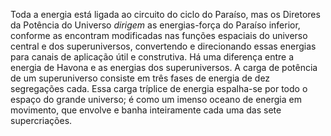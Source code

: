 ﻿Toda a energia está ligada ao circuito do ciclo do Paraíso, mas os Diretores da Potência do Universo <I>dirigem</I> as energias-força do Paraíso inferior, conforme as encontram modificadas nas funções espaciais do universo central e dos superuniversos, convertendo e direcionando essas energias para canais de aplicação útil e construtiva. Há uma diferença entre a energia de Havona e as energias dos superuniversos. A carga de potência de um superuniverso consiste em três fases de energia de dez segregações cada. Essa carga tríplice de energia espalha-se por todo o espaço do grande universo; é como um imenso oceano de energia em movimento, que envolve e banha inteiramente cada uma das sete supercriações.